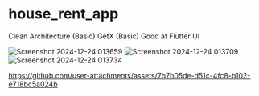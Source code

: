 # house_rent_app

Clean Architecture (Basic)
GetX (Basic)
Good at Flutter UI

![Screenshot 2024-12-24 013659](https://github.com/user-attachments/assets/9759bb12-afbf-4987-9a04-539d9bcaa9ec)
![Screenshot 2024-12-24 013709](https://github.com/user-attachments/assets/c2330a0e-a93f-4b3d-b58c-666156fd015b)
![Screenshot 2024-12-24 013734](https://github.com/user-attachments/assets/87fb2559-e809-4dba-a40a-d2b71fabae55)

https://github.com/user-attachments/assets/7b7b05de-d51c-4fc8-b102-e718bc5a024b

